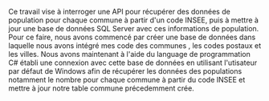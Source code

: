 Ce travail vise à interroger une API pour récupérer des données de population pour chaque commune à partir d'un code INSEE, puis à mettre à jour une base de données SQL Server avec ces informations de population. Pour ce faire, nous avons commencé par créer une base de données dans laquelle nous avons intégré mes code des communes , les codes postaux et les villes. Nous avons maintenant à l'aide du language de programmation C# établi une connexion avec cette base de données en utilisant l'utisateur par défaut de Windows afin de récupérer les données des populations notamment le nombre pour chaque commune à partir du code INSEE et mettre à jour notre table commune précedemment crée.
